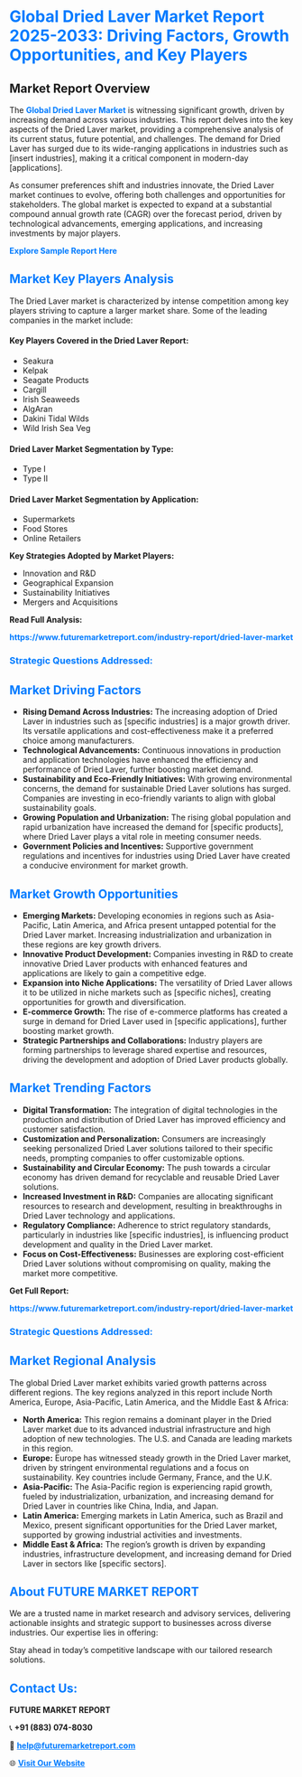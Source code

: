 <h1 style="color: #007BFF;">Global Dried Laver Market Report 2025-2033: Driving Factors, Growth Opportunities, and Key Players</h1>

<section id="overview">
<h2>Market Report Overview</h2>
<p>The <a href="https://www.futuremarketreport.com/industry-report/dried-laver-market" style="color: #007BFF; text-decoration: none;"><strong>Global Dried Laver Market</strong></a> is witnessing significant growth, driven by increasing demand across various industries. This report delves into the key aspects of the Dried Laver market, providing a comprehensive analysis of its current status, future potential, and challenges. The demand for Dried Laver has surged due to its wide-ranging applications in industries such as [insert industries], making it a critical component in modern-day [applications].</p>
<p>As consumer preferences shift and industries innovate, the Dried Laver market continues to evolve, offering both challenges and opportunities for stakeholders. The global market is expected to expand at a substantial compound annual growth rate (CAGR) over the forecast period, driven by technological advancements, emerging applications, and increasing investments by major players.</p>
</section>

<section id="overview">
<p><a href="https://www.futuremarketreport.com/request-sample/reportId=89023" style="color: #007BFF; text-decoration: none;"><strong>Explore Sample Report Here</strong></a></p>
</section>

<section id="key-players">
<h2 style="color: #007BFF;">Market Key Players Analysis</h2>
<p>The Dried Laver market is characterized by intense competition among key players striving to capture a larger market share. Some of the leading companies in the market include:</p>
<h4>Key Players Covered in the Dried Laver Report:</h4>
<ul><li>Seakura</li><li>Kelpak</li><li>Seagate Products</li><li>Cargill</li><li>Irish Seaweeds</li><li>AlgAran</li><li>Dakini Tidal Wilds</li><li>Wild Irish Sea Veg</li></ul>
<h4>Dried Laver Market Segmentation by Type:</h4>
<ul><li>Type I</li><li>Type II</li></ul>

<h4>Dried Laver Market Segmentation by Application:</h4>
<ul><li>Supermarkets</li><li>Food Stores</li><li>Online Retailers</li></ul>
<p><strong>Key Strategies Adopted by Market Players:</strong></p>
<ul>
<li>Innovation and R&D</li>
<li>Geographical Expansion</li>
<li>Sustainability Initiatives</li>
<li>Mergers and Acquisitions</li>
</ul>
</section>

<section>
<p><strong>Read Full Analysis: </strong></p><a href="https://www.futuremarketreport.com/industry-report/dried-laver-market" style="color: #007BFF; text-decoration: none;"><strong>https://www.futuremarketreport.com/industry-report/dried-laver-market</strong></a>
<h3 style="color: #007BFF;">Strategic Questions Addressed:</h3>
</section>

<section id="driving-factors">
<h2 style="color: #007BFF;">Market Driving Factors</h2>
<ul>
<li><strong>Rising Demand Across Industries:</strong> The increasing adoption of Dried Laver in industries such as [specific industries] is a major growth driver. Its versatile applications and cost-effectiveness make it a preferred choice among manufacturers.</li>
<li><strong>Technological Advancements:</strong> Continuous innovations in production and application technologies have enhanced the efficiency and performance of Dried Laver, further boosting market demand.</li>
<li><strong>Sustainability and Eco-Friendly Initiatives:</strong> With growing environmental concerns, the demand for sustainable Dried Laver solutions has surged. Companies are investing in eco-friendly variants to align with global sustainability goals.</li>
<li><strong>Growing Population and Urbanization:</strong> The rising global population and rapid urbanization have increased the demand for [specific products], where Dried Laver plays a vital role in meeting consumer needs.</li>
<li><strong>Government Policies and Incentives:</strong> Supportive government regulations and incentives for industries using Dried Laver have created a conducive environment for market growth.</li>
</ul>
</section>

<section id="growth-opportunities">
<h2 style="color: #007BFF;">Market Growth Opportunities</h2>
<ul>
<li><strong>Emerging Markets:</strong> Developing economies in regions such as Asia-Pacific, Latin America, and Africa present untapped potential for the Dried Laver market. Increasing industrialization and urbanization in these regions are key growth drivers.</li>
<li><strong>Innovative Product Development:</strong> Companies investing in R&D to create innovative Dried Laver products with enhanced features and applications are likely to gain a competitive edge.</li>
<li><strong>Expansion into Niche Applications:</strong> The versatility of Dried Laver allows it to be utilized in niche markets such as [specific niches], creating opportunities for growth and diversification.</li>
<li><strong>E-commerce Growth:</strong> The rise of e-commerce platforms has created a surge in demand for Dried Laver used in [specific applications], further boosting market growth.</li>
<li><strong>Strategic Partnerships and Collaborations:</strong> Industry players are forming partnerships to leverage shared expertise and resources, driving the development and adoption of Dried Laver products globally.</li>
</ul>
</section>

<section id="trending-factors">
<h2 style="color: #007BFF;">Market Trending Factors</h2>
<ul>
<li><strong>Digital Transformation:</strong> The integration of digital technologies in the production and distribution of Dried Laver has improved efficiency and customer satisfaction.</li>
<li><strong>Customization and Personalization:</strong> Consumers are increasingly seeking personalized Dried Laver solutions tailored to their specific needs, prompting companies to offer customizable options.</li>
<li><strong>Sustainability and Circular Economy:</strong> The push towards a circular economy has driven demand for recyclable and reusable Dried Laver solutions.</li>
<li><strong>Increased Investment in R&D:</strong> Companies are allocating significant resources to research and development, resulting in breakthroughs in Dried Laver technology and applications.</li>
<li><strong>Regulatory Compliance:</strong> Adherence to strict regulatory standards, particularly in industries like [specific industries], is influencing product development and quality in the Dried Laver market.</li>
<li><strong>Focus on Cost-Effectiveness:</strong> Businesses are exploring cost-efficient Dried Laver solutions without compromising on quality, making the market more competitive.</li>
</ul>
</section>

<section>
<p><strong>Get Full Report: </strong></p><a href="https://www.futuremarketreport.com/industry-report/dried-laver-market" style="color: #007BFF; text-decoration: none;"><strong>https://www.futuremarketreport.com/industry-report/dried-laver-market</strong></a>
<h3 style="color: #007BFF;">Strategic Questions Addressed:</h3>
</section>


<section id="regional-analysis">
<h2 style="color: #007BFF;">Market Regional Analysis</h2>
<p>The global Dried Laver market exhibits varied growth patterns across different regions. The key regions analyzed in this report include North America, Europe, Asia-Pacific, Latin America, and the Middle East & Africa:</p>
<ul>
<li><strong>North America:</strong> This region remains a dominant player in the Dried Laver market due to its advanced industrial infrastructure and high adoption of new technologies. The U.S. and Canada are leading markets in this region.</li>
<li><strong>Europe:</strong> Europe has witnessed steady growth in the Dried Laver market, driven by stringent environmental regulations and a focus on sustainability. Key countries include Germany, France, and the U.K.</li>
<li><strong>Asia-Pacific:</strong> The Asia-Pacific region is experiencing rapid growth, fueled by industrialization, urbanization, and increasing demand for Dried Laver in countries like China, India, and Japan.</li>
<li><strong>Latin America:</strong> Emerging markets in Latin America, such as Brazil and Mexico, present significant opportunities for the Dried Laver market, supported by growing industrial activities and investments.</li>
<li><strong>Middle East & Africa:</strong> The region’s growth is driven by expanding industries, infrastructure development, and increasing demand for Dried Laver in sectors like [specific sectors].</li>
</ul>
</section>

<footer>
<h2 style="color: #007BFF;">About FUTURE MARKET REPORT</h2>
<p>We are a trusted name in market research and advisory services, delivering actionable insights and strategic support to businesses across diverse industries. Our expertise lies in offering:</p>

<p>Stay ahead in today’s competitive landscape with our tailored research solutions.</p>

<h2 style="color: #007BFF;">Contact Us:</h2>
<p><strong>FUTURE MARKET REPORT</strong></p>
<p>📞 <strong>+91 (883) 074-8030</strong></p>
<p>📧 <strong><a href="mailto:help@futuremarketreport.com" style="color: #007BFF;">help@futuremarketreport.com</a></strong></p>
<p>🌐 <strong><a href="https://www.futuremarketreport.com/" style="color: #007BFF;">Visit Our Website</a></strong></p>
</footer>